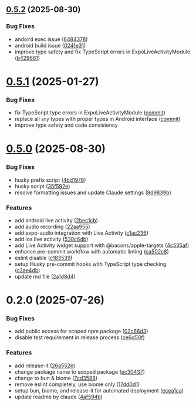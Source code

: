 

## [0.5.2](https://github.com/HeoJeongBo/expo-live-activity/compare/v0.5.0...v0.5.2) (2025-08-30)


### Bug Fixes

* andoird exec issue ([6484378](https://github.com/HeoJeongBo/expo-live-activity/commit/6484378e979047524f37d6161ba819f61a874fa7))
* android build issue ([0241e31](https://github.com/HeoJeongBo/expo-live-activity/commit/0241e31c86c5c5044d52ba863129ea69963d2013))
* improve type safety and fix TypeScript errors in ExpoLiveActivityModule ([b429661](https://github.com/HeoJeongBo/expo-live-activity/commit/b429661b1158f32216a533e701548cfbe0211774))

# [0.5.1](https://github.com/HeoJeongBo/expo-live-activity/compare/v0.5.0...v0.5.1) (2025-01-27)

### Bug Fixes

* fix TypeScript type errors in ExpoLiveActivityModule ([commit](https://github.com/HeoJeongBo/expo-live-activity/commit/))
* replace all `any` types with proper types in Android interface ([commit](https://github.com/HeoJeongBo/expo-live-activity/commit/))
* improve type safety and code consistency

# [0.5.0](https://github.com/HeoJeongBo/expo-live-activity/compare/v0.2.0...v0.5.0) (2025-08-30)


### Bug Fixes

* husky prefix script ([4bd1978](https://github.com/HeoJeongBo/expo-live-activity/commit/4bd197875ddd5a2ba5134fdaeaa0a8fe6c15608d))
* husky script ([35f592e](https://github.com/HeoJeongBo/expo-live-activity/commit/35f592e7c8c4fe899d79e8c553b7d3a73090e577))
* resolve formatting issues and update Claude settings ([8d9839b](https://github.com/HeoJeongBo/expo-live-activity/commit/8d9839be72466e437a56e2d392376a8669106993))


### Features

* add android live activity ([2bec1cb](https://github.com/HeoJeongBo/expo-live-activity/commit/2bec1cb92488a250894b67c1c7366ec4f3d2593b))
* add audio recording ([22aa955](https://github.com/HeoJeongBo/expo-live-activity/commit/22aa955807fbbcc79e35ceb1660c69503127d180))
* add expo-audio integration with Live Activity ([c1ac236](https://github.com/HeoJeongBo/expo-live-activity/commit/c1ac236e73fba436df8f16f442ba5484d8718edc))
* add ios live activity ([538c6db](https://github.com/HeoJeongBo/expo-live-activity/commit/538c6db5d205f0d01267ed3cdcf5430d5f113cd5))
* add Live Activity widget support with @bacons/apple-targets ([4c535af](https://github.com/HeoJeongBo/expo-live-activity/commit/4c535afb116fc772f498a95b4dab31e315527cf8))
* enhance pre-commit workflow with automatic linting ([ca502c8](https://github.com/HeoJeongBo/expo-live-activity/commit/ca502c894bb381a2a14d76a31c38bf99609cb43d))
* eslint disable ([c183539](https://github.com/HeoJeongBo/expo-live-activity/commit/c18353986759666c08f2e081203fbf95ea2c619c))
* setup Husky pre-commit hooks with TypeScript type checking ([c2ae4db](https://github.com/HeoJeongBo/expo-live-activity/commit/c2ae4dbf555cc9522dda07dd9789146cc3aab90c))
* update md file ([2a1d8d4](https://github.com/HeoJeongBo/expo-live-activity/commit/2a1d8d4bff81bb6d5acae0c54a3cc5477217ba14))

# 0.2.0 (2025-07-26)


### Bug Fixes

* add public access for scoped npm package ([02c66d3](https://github.com/HeoJeongBo/expo-live-activity/commit/02c66d37f02f14fbd4efc96f05603e4ae4455d65))
* disable test requirement in release process ([ce6d50f](https://github.com/HeoJeongBo/expo-live-activity/commit/ce6d50ff5fc8d0165025900b18769f98a5457be2))


### Features

* add release-it ([26a552e](https://github.com/HeoJeongBo/expo-live-activity/commit/26a552e941ce78340feae37a7f315d10ee55f782))
* change package name to scoped package ([ec30437](https://github.com/HeoJeongBo/expo-live-activity/commit/ec30437cd5dae704415928df5325c26081e4cb0d))
* change to bun & biome ([7cd3588](https://github.com/HeoJeongBo/expo-live-activity/commit/7cd35887a3f2db70781a850717ea13520f8c0675))
* remove eslint completely, use biome only ([17dd0d1](https://github.com/HeoJeongBo/expo-live-activity/commit/17dd0d17783d9c8f0525f6af39b4776428170ec7))
* setup bun, biome, and release-it for automated deployment ([ecea1ca](https://github.com/HeoJeongBo/expo-live-activity/commit/ecea1ca0e787e233c0b45024d2c32c96afe8bdf2))
* update readme by claude ([4af594b](https://github.com/HeoJeongBo/expo-live-activity/commit/4af594bbe586fd7d36ed512f618255df827f2e94))
